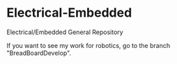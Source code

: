 # Electrical-Embedded
Electrical/Embedded General Repository

If you want to see my work for robotics, go to the branch "BreadBoardDevelop".
